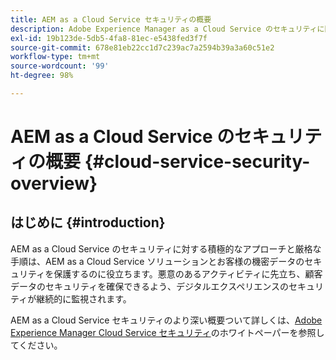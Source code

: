 ```yaml
---
title: AEM as a Cloud Service セキュリティの概要
description: Adobe Experience Manager as a Cloud Service のセキュリティに関する重要なトピックについて説明します。
exl-id: 19b123de-5db5-4fa8-81ec-e5438fed3f7f
source-git-commit: 678e81eb22cc1d7c239ac7a2594b39a3a60c51e2
workflow-type: tm+mt
source-wordcount: '99'
ht-degree: 98%

---
```



# AEM as a Cloud Service のセキュリティの概要 {#cloud-service-security-overview}

## はじめに {#introduction}

AEM as a Cloud Service のセキュリティに対する積極的なアプローチと厳格な手順は、AEM as a Cloud Service ソリューションとお客様の機密データのセキュリティを保護するのに役立ちます。悪意のあるアクティビティに先立ち、顧客データのセキュリティを確保できるよう、デジタルエクスペリエンスのセキュリティが継続的に監視されます。

AEM as a Cloud Service セキュリティのより深い概要ついて詳しくは、[Adobe Experience Manager Cloud Service セキュリティ](https://www.adobe.com/content/dam/cc/en/trust-center/ungated/whitepapers/experience-cloud/aem-cloud-service-security-overview.pdf)のホワイトペーパーを参照してください。
